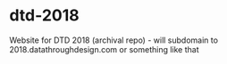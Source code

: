 # dtd-2018
Website for DTD 2018 (archival repo) - will subdomain to 2018.datathroughdesign.com or something like that
